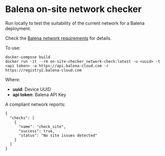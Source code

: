 Balena on-site network checker
==============================

Run locally to test the suitability of the current network for a Balena
deployment.

Check the [Balena network requirements](https://www.balena.io/docs/reference/OS/network/2.x/#network-requirements) for details.

To use:

```
docker-compose build
docker run -it --rm on-site-checker_network-check:latest -u <uuid> -t <api token> -a https://api.balena-cloud.com -r https://registry2.balena-cloud.com
```

Where:
- **uuid**: Device UUID
- **api token**: Balena API Key

A compliant network reports:
```
{
  "checks": [
    {
      "name": "check_site",
      "success": true,
      "status": "No site issues detected"
    }
  ]
}
```
